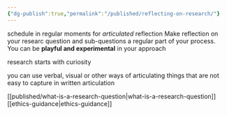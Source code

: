 ```yaml
---
{"dg-publish":true,"permalink":"/published/reflecting-on-research/"}
---
```


schedule in regular moments for _articulated_ reflection
	Make reflection on your researc question and sub-questions a regular part of your process. You can be **playful and experimental** in your approach

research starts with curiosity

you can use verbal, visual or other ways of articulating things that are not easy to capture in written articulation 

[[published/what-is-a-research-question\|what-is-a-research-question]]
[[ethics-guidance\|ethics-guidance]]

